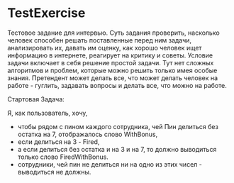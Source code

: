 # TestExercise
Тестовое задание для интервью.
Суть задания проверить, насколько человек способен решать поставленные перед ним задачи, анализировать их, давать им оценку, как хорошо человек ищет информацию в интернете, реагирует на критику и советы. Условие задачи включает в себя решение простой задачи. Тут нет сложных алгоритмов и проблем, которые можно решить только имея особые знания. Претендент может делать все, что может делать человек на работе - гуглить, задавать вопросы и делать все, что можно на работе.

Стартовая Задача:

Я, как пользователь, хочу,
 * чтобы рядом с пином каждого сотрудника, чей Пин делиться без остатка на 7, отображалось слово WithBonus,
 * если делиться на 3 - Fired,
 * а если делиться без остатка и на 3 и на 7, то должно выводиться только слово FiredWithBonus.
 * сотрудники, чей пин не делиться ни на одно из этих чисел - выводиться не должны.


